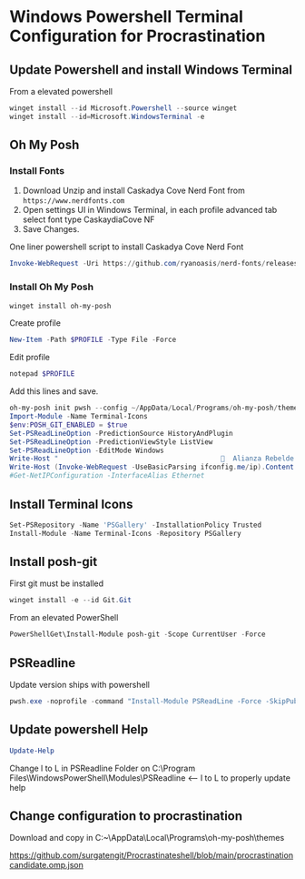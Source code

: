# Windows Powershell Terminal Configuration for Procrastination

## Update Powershell and install Windows Terminal

From a elevated powershell
```powershell
winget install --id Microsoft.Powershell --source winget
winget install --id=Microsoft.WindowsTerminal -e
```
## Oh My Posh

### Install Fonts
1. Download Unzip and install Caskadya Cove Nerd Font from `https://www.nerdfonts.com`
2. Open settings UI in Windows Terminal, in each profile advanced tab select font type CaskaydiaCove NF
3. Save Changes.

One liner powershell script to install Caskadya Cove Nerd Font
```powershell
Invoke-WebRequest -Uri https://github.com/ryanoasis/nerd-fonts/releases/download/v2.1.0/CascadiaCode.zip -OutFile Fonts.zip & Expand-Archive .\Fonts.zip & start-sleep -s 2 && Get-ChildItem -Path ./Fonts -Include '*.ttf','*.ttc','*.otf' -Recurse | ForEach {(New-Object -ComObject Shell.Application).Namespace(0x14).CopyHere($_.FullName,0x10)}
```
### Install Oh My Posh
```powershell
winget install oh-my-posh
```
Create profile 
```powershell
New-Item -Path $PROFILE -Type File -Force
```
Edit profile
```powershell
notepad $PROFILE
```
Add this lines and save.
```powershell
oh-my-posh init pwsh --config ~/AppData/Local/Programs/oh-my-posh/themes/procrastinatorcandidate.omp.json | Invoke-Expression
Import-Module -Name Terminal-Icons
$env:POSH_GIT_ENABLED = $true
Set-PSReadLineOption -PredictionSource HistoryAndPlugin
Set-PSReadLineOption -PredictionViewStyle ListView
Set-PSReadLineOption -EditMode Windows
Write-Host "                                          Alianza Rebelde " -ForegroundColor red
Write-Host (Invoke-WebRequest -UseBasicParsing ifconfig.me/ip).Content.Trim() ﴣ
#Get-NetIPConfiguration -InterfaceAlias Ethernet
``` 

## Install Terminal Icons
```powershell
Set-PSRepository -Name 'PSGallery' -InstallationPolicy Trusted
Install-Module -Name Terminal-Icons -Repository PSGallery
```
## Install posh-git
First git must be installed 
```powershell
winget install -e --id Git.Git
```
From an elevated PowerShell
```powershell
PowerShellGet\Install-Module posh-git -Scope CurrentUser -Force
```
## PSReadline
Update version ships with powershell
```powershell
pwsh.exe -noprofile -command "Install-Module PSReadLine -Force -SkipPublisherCheck -AllowPrerelease"
```
## Update powershell Help
```powershell
Update-Help
```
Change l to L in PSReadline Folder on C:\Program Files\WindowsPowerShell\Modules\PSReadline  <-- l to L to properly update help
## Change configuration to procrastination
Download and copy in C:~\AppData\Local\Programs\oh-my-posh\themes
 
https://github.com/surgatengit/Procrastinateshell/blob/main/procrastinationcandidate.omp.json
